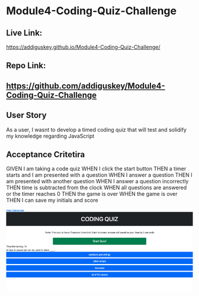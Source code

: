 # Module4-Coding-Quiz-Challenge

## Live Link:

https://addiguskey.github.io/Module4-Coding-Quiz-Challenge/

## Repo Link:

## https://github.com/addiguskey/Module4-Coding-Quiz-Challenge

## User Story

As a user, I wasnt to develop a timed coding quiz that will test and solidify my knowledge regarding JavaScript

## Acceptance Critetira

GIVEN I am taking a code quiz
WHEN I click the start button
THEN a timer starts and I am presented with a question
WHEN I answer a question
THEN I am presented with another question
WHEN I answer a question incorrectly
THEN time is subtracted from the clock
WHEN all questions are answered or the timer reaches 0
THEN the game is over
WHEN the game is over
THEN I can save my initials and score

![alt text](./assets/images/quiz.png)
